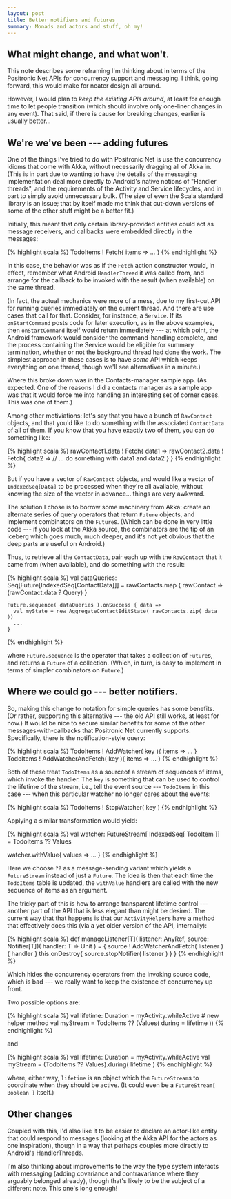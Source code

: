 ```yaml
---
layout: post
title: Better notifiers and futures
summary: Monads and actors and stuff, oh my!
---
```

## What might change, and what won't.

This note describes some reframing I'm thinking about in terms of the
Positronic Net APIs for concurrency support and messaging.  I think,
going forward, this would make for neater design all around.

However, I would plan to <em>keep the existing APIs around</em>, at 
least for enough time to let people transition (which should involve
only one-liner changes in any event).  That said, if there is cause
for breaking changes, earlier is usually better...

## We're we've been --- adding futures

One of the things I've tried to do with Positronic Net is use the
concurrency idioms that come with Akka, without necessarily dragging
all of Akka in.  (This is in part due to wanting to have the details
of the messaging implementation deal more directly to Android's native
notions of "Handler threads", and the requirements of the Activity and
Service lifecycles, and in part to simply avoid unnecessary bulk.
(The size of even the Scala standard library is an issue; that by
itself made me think that cut-down versions of some of the other stuff
might be a better fit.)

Initially, this meant that only certain library-provided entities could
act as message receivers, and callbacks were embedded directly in the
messages:

{% highlight scala %}
  TodoItems ! Fetch{ items => ... }
{% endhighlight %}

In this case, the behavior was as if the `Fetch` action constructor
would, in effect, remember what Android `HandlerThread` it was called
from, and arrange for the callback to be invoked with the result (when
available) on the same thread.

(In fact, the actual mechanics were more of a mess, due to my
first-cut API for running queries immediately on the current thread.
And there are use cases that call for that.  Consider, for instance, a
`Service`.  If its `onStartCommand` posts code for later execution, as
in the above examples, then `onStartCommand` itself would return
immediately --- at which point, the Android framework would consider
the command-handling complete, and the process containing the Service
would be eligible for summary termination, whether or not the background
thread had done the work.  The simplest approach in these cases is to
have _some_ API which keeps everything on one thread, though we'll see
alternatives in a minute.)

Where this broke down was in the Contacts-manager sample app.  (As 
expected.  One of the reasons I did a contacts manager as a sample app
was that it would force me into handling an interesting set of corner
cases.  This was one of them.)  

Among other motiviations: let's say that you have a bunch of
`RawContact` objects, and that you'd like to do something with the
associated `ContactData` of all of them.  If you know that you have
exactly two of them, you can do something like:

{% highlight scala %}
  rawContact1.data ! Fetch{ data1 =>
    rawContact2.data ! Fetch{ data2 =>
      // ... do something with data1 and data2
    }
  }
{% endhighlight %}

But if you have a vector of `RawContact` objects, and would like a
vector of `IndexedSeq[Data]` to be processed when they're all available,
without knowing the size of the vector in advance... things are very
awkward.

The solution I chose is to borrow some machinery from Akka:  create
an alternate series of query operators that return `Future` objects,
and implement combinators on the `Future`s.  (Which can be done in
very little code --- if you look at the Akka source, the combinators
are the tip of an iceberg which goes much, much deeper, and it's not
yet obvious that the deep parts are useful on Android.)

Thus, to retrieve all the `ContactData`, pair each up with the `RawContact`
that it came from (when available), and do something with the result:

{% highlight scala %}
    val dataQueries: Seq[Future[IndexedSeq[ContactData]]] =
      rawContacts.map { rawContact => (rawContact.data ? Query) }

    Future.sequence( dataQueries ).onSuccess { data => 
      val myState = new AggregateContactEditState( rawContacts.zip( data ))
      ...
    }
{% endhighlight %}

where `Future.sequence` is the operator that takes a collection of 
`Future`s, and returns a `Future` of a collection.  (Which, in turn,
is easy to implement in terms of simpler combinators on `Future`.)

## Where we could go --- better notifiers.

So, making this change to notation for simple queries has some
benefits.  (Or rather, supporting this alternative --- the old API
still works, at least for now.)  It would be nice to secure similar
benefits for some of the other messages-with-callbacks that Positronic
Net currently supports.  Specifically, there is the notification-style
query:

{% highlight scala %}
  TodoItems ! AddWatcher( key ){ items => ... }
  TodoItems ! AddWatcherAndFetch( key ){ items => ... }
{% endhighlight %}

Both of these treat `TodoItems` as a sourceof a stream of sequences
of items, which invoke the handler.  The `key` is something that can
be used to control the lifetime of the stream, i.e., tell the event
source --- `TodoItems` in this case --- when this particular watcher
no longer cares about the events:

{% highlight scala %}
  TodoItems ! StopWatcher( key )
{% endhighlight %}

Applying a similar transformation would yield:

{% highlight scala %}
  val watcher: FutureStream[ IndexedSeq[ TodoItem ]] = TodoItems ?? Values

  watcher.withValue{ values => ... }
{% endhighlight %}

Here we choose `??` as a message-sending variant which yields a
`FutureStream` instead of just a `Future`.  The idea is then that
each time the `TodoItems` table is updated, the `withValue` handlers
are called with the new sequence of items as an argument.

The tricky part of this is how to arrange transparent lifetime control
--- another part of the API that is less elegant than might be
desired.  The current way that that happens is that our
`ActivityHelper`s have a method that effectively does this (via a yet
older version of the API, internally):

{% highlight scala %}
  def manageListener[T]( listener: AnyRef, source: Notifier[T])( handler: T => Unit ) = {
    source ! AddWatcherAndFetch( listener ){ handler }
    this.onDestroy{ source.stopNotifier( listener ) }
  }
{% endhighlight %}

Which hides the concurrency operators from the invoking source code,
which is bad --- we really want to keep the existence of concurrency
up front.

Two possible options are:

{% highlight scala %}
  val lifetime: Duration = myActivity.whileActive     # new helper method
  val myStream = TodoItems ?? (Values( during = lifetime ))
{% endhighlight %}

and

{% highlight scala %}
  val lifetime: Duration = myActivity.whileActive
  val myStream = (TodoItems ?? Values).during( lifetime )
{% endhighlight %}

where, either way, `lifetime` is an object which the `FutureStream`s
to coordinate when they should be active.  (It could even be a 
`FutureStream[ Boolean ]` itself.)

## Other changes

Coupled with this, I'd also like it to be easier to declare an actor-like
entity that could respond to messages (looking at the Akka API for the
actors as one inspiration), though in a way that perhaps couples more
directly to Android's HandlerThreads.

I'm also thinking about improvements to the way the type system interacts
with messaging (adding covariance and contravariance where they arguably
belonged already), though that's likely to be the subject of a different
note.  This one's long enough!
